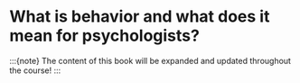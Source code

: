 # What is behavior and what does it mean for psychologists?

:::{note}
The content of this book will be expanded and updated throughout the course!
:::